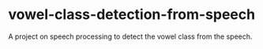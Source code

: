 # vowel-class-detection-from-speech
A project on speech processing to detect the vowel class from the speech.
